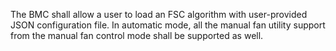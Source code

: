 The BMC shall allow a user to load an FSC algorithm with user-provided JSON
configuration file.  In automatic mode, all the manual fan utility support
from the manual fan control mode shall be supported as well.
